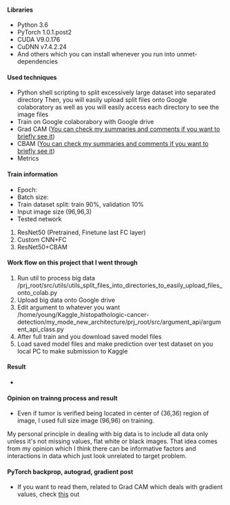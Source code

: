 
#### Libraries
- Python 3.6
- PyTorch 1.0.1.post2
- CUDA V9.0.176
- CuDNN v7.4.2.24
- And others which you can install whenever you run into unmet-dependencies

#### Used techniques
- Python shell scripting to split excessively large dataset into separated directory
Then, you will easily upload split files onto Google colaboratory as well as you will easily access each directory to see the image files
- Train on Google colaborabory with Google drive
- Grad CAM ([You can check my summaries and comments if you want to briefly see it](https://youngminpark2559.github.io/ml_cv_p/Grad-CAM_Visual_Explanations_from_Deep_Networks_via_Gradient-based_Localization/summaries_and_notes.html))
- CBAM ([You can check my summaries and comments if you want to briefly see it](https://youngminpark2559.github.io/ml_cv_p/CBAM_Convolutional_Block_Attention_Module/paper_summary.html))
- Metrics

#### Train information
- Epoch: 
- Batch size: 
- Train dataset split: train 90%, validation 10%
- Input image size (96,96,3)
- Tested network
1. ResNet50 (Pretrained, Finetune last FC layer)
2. Custom CNN+FC
3. ResNet50+CBAM

#### Work flow on this project that I went through
1. Run util to process big data  
/prj_root/src/utils/utils_split_files_into_directories_to_easily_upload_files_onto_colab.py
2. Upload big data onto Google drive
3. Edit argument to whatever you want
/home/young/Kaggle_histopathologic-cancer-detection/my_mode_new_architecture/prj_root/src/argument_api/argument_api_class.py
3. After full train and you download saved model files
4. Load saved model files and make prediction over test dataset on you local PC to make submission to Kaggle

#### Result
- 

#### Opinion on trainng process and result
- Even if tumor is verified being located in center of (36,36) region of image,
I used full size image (96,96) on training.

My personal principle in dealing with big data is to include all data
only unless it's not missing values, flat white or black images.
That idea comes from my opinion which I think there can be informative factors and interactions
in data which just look unrelated to target problem.

#### PyTorch backprop, autograd, gradient post
- If you want to read them, related to Grad CAM which deals with gradient values,
check [this](https://youngminpark2559.github.io/prac_ml/pytorch/kykim/002_autograd_and_Variable.html) out

